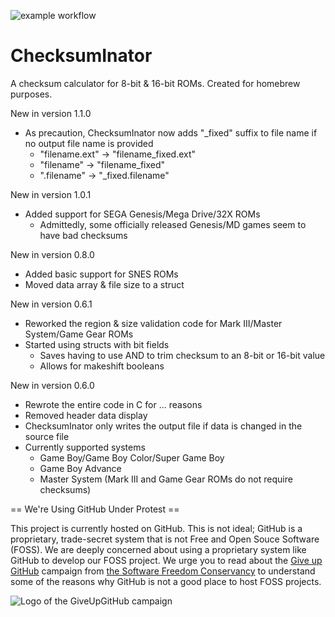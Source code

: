 ![example workflow](https://github.com/kakalakola/ChecksumInator/actions/workflows/ChecksumInator.yml/badge.svg)

# ChecksumInator
A checksum calculator for 8-bit & 16-bit ROMs. Created for homebrew purposes.

New in version 1.1.0
  - As precaution, ChecksumInator now adds "_fixed" suffix to file name if no output file name is provided
    - "filename.ext" -> "filename_fixed.ext"
    - "filename" -> "filename_fixed"
    - ".filename" -> "_fixed.filename"

New in version 1.0.1
  - Added support for SEGA Genesis/Mega Drive/32X ROMs
    - Admittedly, some officially released Genesis/MD games seem to have bad checksums

New in version 0.8.0
  - Added basic support for SNES ROMs
  - Moved data array & file size to a struct

New in version 0.6.1
  - Reworked the region & size validation code for Mark III/Master System/Game Gear ROMs
  - Started using structs with bit fields
    - Saves having to use AND to trim checksum to an 8-bit or 16-bit value
    - Allows for makeshift booleans

New in version 0.6.0
  - Rewrote the entire code in C for ... reasons
  - Removed header data display
  - ChecksumInator only writes the output file if data is changed in the source file
  - Currently supported systems
    - Game Boy/Game Boy Color/Super Game Boy
    - Game Boy Advance
    - Master System (Mark III and Game Gear ROMs do not require checksums)

== We're Using GitHub Under Protest ==

This project is currently hosted on GitHub.  This is not ideal; GitHub is a proprietary, trade-secret system that is not Free and Open Souce Software (FOSS).  We 
are deeply concerned about using a proprietary system like GitHub to develop our FOSS project. We urge you to read about the [Give up GitHub](https://GiveUpGitHub.org) campaign from [the Software Freedom Conservancy](https://sfconservancy.org) to understand some of the reasons why GitHub is not
a good place to host FOSS projects.

![Logo of the GiveUpGitHub campaign](https://sfconservancy.org/img/GiveUpGitHub.png)
